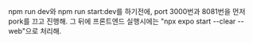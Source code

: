 <!------------------------------------------------------------------------------------
   Add Rules to this file or a short description and have Kiro refine them for you:
------------------------------------------------------------------------------------->

npm run dev와 npm run start:dev를 하기전에,
port 3000번과 8081번을 먼저 pork를 끄고 진행해.
그 뒤에 프론트엔드 실행시에는 "npx expo start --clear --web"으로 처리해.
